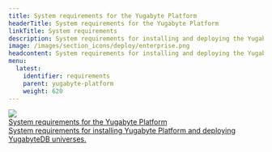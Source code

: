 ```yaml
---
title: System requirements for the Yugabyte Platform
headerTitle: System requirements for the Yugabyte Platform
linkTitle: System requirements
description: System requirements for installing and deploying the Yugabyte Platform
image: /images/section_icons/deploy/enterprise.png
headcontent: System requirements for installing and deploying the Yugabyte Platform.
menu:
  latest:
    identifier: requirements
    parent: yugabyte-platform
    weight: 620
---
```


<div class="row">

  <div class="col-12 col-md-6 col-lg-12 col-xl-6">
    <a class="section-link icon-offset" href="system-reqs-yp/">
      <div class="head">
        <img class="icon" src="/images/section_icons/deploy/enterprise.png" aria-hidden="true" />
        <div class="title">System requirements for the Yugabyte Platform</div>
      </div>
      <div class="body">
        System requirements for installing Yugabyte Platform and deploying YugabyteDB universes.
      </div>
    </a>
  </div>

</div>
